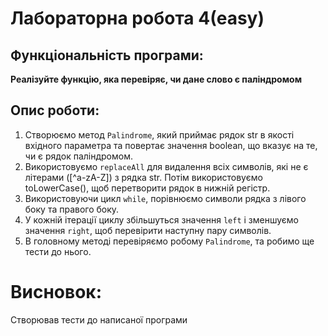 # Лабораторна робота 4(easy)

## Функціональність програми:
**Реалізуйте функцію, яка перевіряє, чи дане слово є паліндромом**


## Опис роботи:

1. Створюємо метод `Palindrome`, який приймає рядок str в якості вхідного параметра та повертає значення boolean, що вказує на те, чи є рядок паліндромом.
2. Використовуємо `replaceAll` для видалення всіх символів, які не є літерами ([^a-zA-Z]) з рядка str. Потім використовуємо toLowerCase(), щоб перетворити рядок в нижній регістр.
3. Використовуючи цикл `while`, порівнюємо символи рядка з лівого боку та правого боку.
4. У кожній ітерації циклу збільшуться значення `left` і зменшуємо значення `right`, щоб перевірити наступну пару символів.
5. В головному методі перевіряємо робому `Palindrome`, та робимо ще тести до нього.

# Висновок:
Створював тести до написаної програми